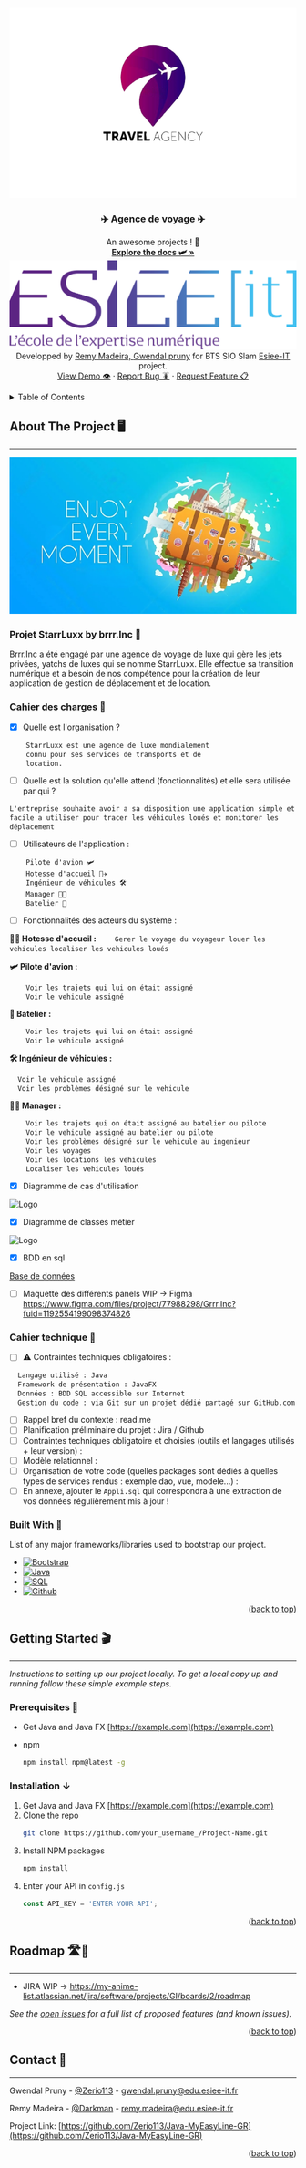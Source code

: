 <a name="readme-top"></a>

<!-- PROJECT LOGO -->
<br />
<div align="center">
  <a href="https://github.com/othneildrew/Best-README-Template">
    <img src="images/travel.png" alt="Logo">
  </a>

  <h3 align="center">✈️ Agence de voyage ✈️</h3>

  <p align="center">
    An awesome projects ! 🚀
    <br />
    <a href="https://github.com/othneildrew/Best-README-Template"><strong>Explore the docs 🛩️ »</strong></a>
    <br />
    <img src="images/esieeit.png" alt="esieeit">  
    <br />
    <a>Developped by </a><a href="https://github.com/Darkman-dev">Remy Madeira, </a><a href="https://github.com/Zerio113"> Gwendal pruny</a><a> for BTS SIO Slam <a href="">Esiee-IT</a> project.
    <br />
    <a href="https://github.com/othneildrew/Best-README-Template">View Demo 👁️</a>
    ·
    <a href="https://github.com/othneildrew/Best-README-Template/issues">Report Bug 🪳</a>
    ·
    <a href="https://github.com/othneildrew/Best-README-Template/issues">Request Feature 📋</a>
  </p>
</div>



<!-- TABLE OF CONTENTS -->
<details>
  <summary>Table of Contents </summary>
  <ol>
    <li>
      <a href="#about-the-project">About The Project</a>
      <ul>
        <li><a href="#built-with">Built With</a></li>
        <li><a href="#built-with">Cahier des charges</a></li>
        <li><a href="#built-with">Cahier technique</a></li>
      </ul>
    </li>
    <li>
      <a href="#getting-started">Getting Started</a>
      <ul>
        <li><a href="#prerequisites">Prerequisites</a></li>
        <li><a href="#installation">Installation</a></li>
      </ul>
    </li>
    <li><a href="#usage">Usage</a></li>
    <li><a href="#roadmap">Roadmap</a></li>
    <li><a href="#contributing">Contributing</a></li>
    <li><a href="#license">License</a></li>
    <li><a href="#contact">Contact</a></li>
    <li><a href="#acknowledgments">Acknowledgments</a></li>
  </ol>
</details>



<!-- ABOUT THE PROJECT -->
## About The Project 🖥️
---

<img src="images/travelbanner.png" alt="Logo">

### Projet StarrLuxx by brrr.Inc 🏢


Brrr.Inc a été engagé par une agence de voyage de luxe qui gère les jets privées, yatchs de luxes qui se nomme StarrLuxx. Elle effectue sa transition numérique et a besoin de nos compétence pour la création de leur application de gestion de déplacement et de location.

### Cahier des charges 📒


- [x]  Quelle est l'organisation ?
```
    StarrLuxx est une agence de luxe mondialement
    connu pour ses services de transports et de 
    location.
```

- [ ]  Quelle est la solution qu'elle attend (fonctionnalités) et elle sera utilisée par qui ?

``` 
L'entreprise souhaite avoir a sa disposition une application simple et facile a utiliser pour tracer les véhicules loués et monitorer les déplacement
```

- [ ] Utilisateurs de l'application :
```
    Pilote d'avion 🛩️
    Hotesse d'accueil 👩‍✈️
    Ingénieur de véhicules 🛠️
    Manager 👩‍💼
    Batelier 🚢
```

- [ ]  Fonctionnalités des acteurs du système :

  **👩‍✈️ Hotesse d'accueil :**
    ```    
        Gerer le voyage du voyageur
        louer les vehicules
        localiser les vehicules loués
    ```   

  **🛩️ Pilote d'avion :**

  ```    
      Voir les trajets qui lui on était assigné
      Voir le vehicule assigné
  ```  

  **🚢 Batelier :**

  ```    
      Voir les trajets qui lui on était assigné
      Voir le vehicule assigné
  ```  

  **🛠️ Ingénieur de véhicules :**

  ```    
    Voir le vehicule assigné
    Voir les problèmes désigné sur le vehicule
  ```  

  **👩‍💼 Manager :**

  ```    
      Voir les trajets qui on était assigné au batelier ou pilote
      Voir le vehicule assigné au batelier ou pilote
      Voir les problèmes désigné sur le vehicule au ingenieur
      Voir les voyages
      Voir les locations les vehicules
      Localiser les vehicules loués
  ```  

- [X]  Diagramme de cas d'utilisation

<img src="images/diagramme_cas_utilisation_StarLuxx.png" alt="Logo">

- [X]  Diagramme de classes métier

<img src="images/diagramme_classes_StarLuxx.png" alt="Logo">

- [X]  BDD en sql 

[Base de données]()

- [ ]  Maquette des différents panels WIP -> Figma https://www.figma.com/files/project/77988298/Grrr.Inc?fuid=1192554199098374826

### Cahier technique 📙

- [ ]  ⚠ Contraintes techniques obligatoires :
```
  Langage utilisé : Java
  Framework de présentation : JavaFX
  Données : BDD SQL accessible sur Internet
  Gestion du code : via Git sur un projet dédié partagé sur GitHub.com
```

- [ ]  Rappel bref du contexte : read.me
- [ ]  Planification préliminaire du projet : Jira / Github
- [ ]  Contraintes techniques obligatoire et choisies (outils et langages utilisés + leur version) :
- [ ]  Modèle relationnel :
- [ ]  Organisation de votre code (quelles packages sont dédiés à quelles types de services rendus : exemple dao, vue, modele...) :
- [ ]  En annexe, ajouter le `Appli.sql` qui correspondra à une extraction de vos données régulièrement mis à jour !

### Built With 🧱

List of any major frameworks/libraries used to bootstrap our project.

* [![Bootstrap][Bootstrap.com]][Bootstrap-url]
* [![Java][java.com]][java-url]
* [![SQL][sql.com]][sql-url]
* [![Github][github.com]][github-url]

<p align="right">(<a href="#readme">back to top</a>)</p>

<!-- GETTING STARTED -->
## Getting Started 🎬
---

_Instructions to setting up our project locally.
To get a local copy up and running follow these simple example steps._

### Prerequisites 🤖
* Get Java and Java FX [https://example.com](https://example.com)

* npm
  ```sh
  npm install npm@latest -g
  ```

### Installation ↓

1. Get Java and Java FX [https://example.com](https://example.com)
2. Clone the repo
   ```sh
   git clone https://github.com/your_username_/Project-Name.git
   ```
3. Install NPM packages
   ```sh
   npm install
   ```
4. Enter your API in `config.js`
   ```js
   const API_KEY = 'ENTER YOUR API';
   ```

<p align="right">(<a href="#readme">back to top</a>)</p>

<!-- ROADMAP -->
## Roadmap 🛣️🏁
---

- JIRA WIP -> https://my-anime-list.atlassian.net/jira/software/projects/GI/boards/2/roadmap

_See the [open issues](https://github.com/Zerio113/Java-MyEasyLine-GR/issues) for a full list of proposed features (and known issues)._

<p align="right">(<a href="#readme">back to top</a>)</p>


<!-- CONTACT -->
## Contact 📇
---

Gwendal Pruny - [@Zerio113](https://github.com/Zerio113) - gwendal.pruny@edu.esiee-it.fr

Remy Madeira - [@Darkman](https://github.com/Darkman-dev) - remy.madeira@edu.esiee-it.fr

Project Link: [https://github.com/Zerio113/Java-MyEasyLine-GR](https://github.com/Zerio113/Java-MyEasyLine-GR)

<p align="right">(<a href="#readme">back to top</a>)</p>





[contributors-shield]: https://img.shields.io/github/contributors/othneildrew/Best-README-Template.svg?style=for-the-badge
[contributors-url]: https://github.com/othneildrew/Best-README-Template/graphs/contributors

[forks-shield]: https://img.shields.io/github/forks/othneildrew/Best-README-Template.svg?style=for-the-badge
[forks-url]: https://github.com/othneildrew/Best-README-Template/network/members

[stars-shield]: https://img.shields.io/github/stars/othneildrew/Best-README-Template.svg?style=for-the-badge
[stars-url]: https://github.com/othneildrew/Best-README-Template/stargazers

[issues-shield]: https://img.shields.io/github/issues/othneildrew/Best-README-Template.svg?style=for-the-badge
[issues-url]: https://github.com/othneildrew/Best-README-Template/issues

[license-shield]: https://img.shields.io/github/license/othneildrew/Best-README-Template.svg?style=for-the-badge
[license-url]: https://github.com/othneildrew/Best-README-Template/blob/master/LICENSE.txt

[linkedin-shield]: https://img.shields.io/badge/-LinkedIn-black.svg?style=for-the-badge&logo=linkedin&colorB=555
[linkedin-url]: https://linkedin.com/in/othneildrew

[product-screenshot]: images/screenshot.png

[Bootstrap.com]: https://img.shields.io/badge/Bootstrap-563D7C?style=for-the-badge&logo=bootstrap&logoColor=white
[Bootstrap-url]: https://getbootstrap.com

[JQuery.com]: https://img.shields.io/badge/jQuery-0769AD?style=for-the-badge&logo=jquery&logoColor=white
[JQuery-url]: https://jquery.com


[htlm.com]: https://img.shields.io/badge/HTML-239120?style=for-the-badge&logo=html5&logoColor=white
[html-url]: https://html.com

[css.com]: https://img.shields.io/badge/CSS-239120?&style=for-the-badge&logo=css3&logoColor=white
[css-url]: https://css.com

[js.com]: https://img.shields.io/badge/JavaScript-323330?style=for-the-badge&logo=javascript&logoColor=F7DF1E
[js-url]: https://js.com

[md.com]: https://img.shields.io/badge/Markdown-000000?style=for-the-badge&logo=markdown&logoColor=white
[md-url]: https://md.com

[java.com]: https://img.shields.io/badge/Java-ED8B00?style=for-the-badge&logo=java&logoColor=white
[java-url]: https://java.com

[sql.com]: https://img.shields.io/badge/mysql-%2300f.svg?style=for-the-badge&logo=mysql&logoColor=white
[sql-url]: https://sql.com

[github.com]: 	https://img.shields.io/badge/github-%23121011.svg?style=for-the-badge&logo=github&logoColor=white
[github-url]: https://github.com
